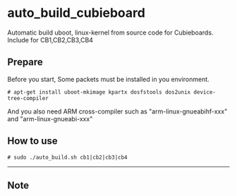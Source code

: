 auto_build_cubieboard
=====================

Automatic build uboot, linux-kernel from source code for Cubieboards. Include for CB1,CB2,CB3,CB4

## Prepare
 
Before you start, Some packets must be installed in you environment.

    # apt-get install uboot-mkimage kpartx dosfstools dos2unix device-tree-compiler
    
And you also need ARM cross-compiler such as "arm-linux-gnueabihf-xxx" and "arm-linux-gnueabi-xxx"

## How to use

    # sudo ./auto_build.sh cb1|cb2|cb3|cb4


***

## Note


